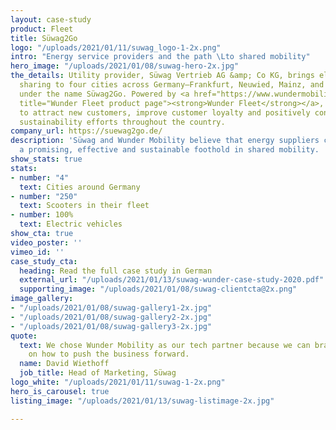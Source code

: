 ```yaml
---
layout: case-study
product: Fleet
title: Süwag2Go
logo: "/uploads/2021/01/11/suwag_logo-1-2x.png"
intro: "Energy service providers and the path \Lto shared mobility"
hero_image: "/uploads/2021/01/08/suwag-hero-2x.jpg"
the_details: Utility provider, Süwag Vertrieb AG &amp; Co KG, brings electric scooter
  sharing to four cities across Germany—Frankfurt, Neuwied, Mainz, and Bad Homburg—
  under the name Süwag2Go. Powered by <a href="https://www.wundermobility.com/fleet"
  title="Wunder Fleet product page"><strong>Wunder Fleet</strong></a>, Süwag is able
  to attract new customers, improve customer loyalty and positively contribute to
  sustainability efforts throughout the country.
company_url: https://suewag2go.de/
description: 'Süwag and Wunder Mobility believe that energy suppliers can build
  a promising, effective and sustainable foothold in shared mobility. '
show_stats: true
stats:
- number: "4"
  text: Cities around Germany
- number: "250"
  text: Scooters in their fleet
- number: 100%
  text: Electric vehicles
show_cta: true
video_poster: ''
vimeo_id: ''
case_study_cta:
  heading: Read the full case study in German
  external_url: "/uploads/2021/01/13/suwag-wunder-case-study-2020.pdf"
  supporting_image: "/uploads/2021/01/08/suwag-clientcta@2x.png"
image_gallery:
- "/uploads/2021/01/08/suwag-gallery1-2x.jpg"
- "/uploads/2021/01/08/suwag-gallery2-2x.jpg"
- "/uploads/2021/01/08/suwag-gallery3-2x.jpg"
quote:
  text: We chose Wunder Mobility as our tech partner because we can brainstorm together
    on how to push the business forward.
  name: David Wiethoff
  job_title: Head of Marketing, Süwag
logo_white: "/uploads/2021/01/11/suwag-1-2x.png"
hero_is_carousel: true
listing_image: "/uploads/2021/01/13/suwag-listimage-2x.jpg"

---
```

